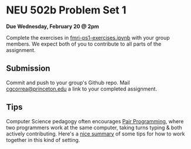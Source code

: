 # NEU 502b Problem Set 1

**Due Wednesday, February 20 @ 2pm**

Complete the exercises in [fmri-ps1-exercises.ipynb](fmri-ps1-exercises.ipynb) with your group members. We expect both of you to contribute to all parts of the assignment.

## Submission
Commit and push to your group's Github repo. Mail cgcorrea@princeton.edu a link to your completed assignment.

## Tips
Computer Science pedagogy often encourages [Pair Programming](https://en.wikipedia.org/wiki/Pair_programming), where two programmers work at the same computer, taking turns typing & both actively contributing. Here's a [nice summary](http://anh.cs.luc.edu/170/Kindergarten.html) of some tips for how to work together in this kind of setting.
